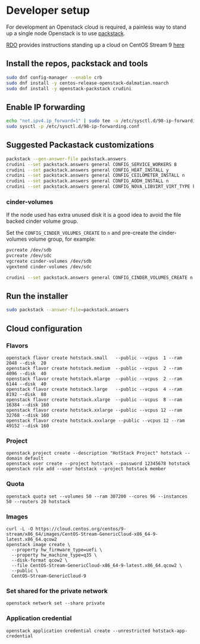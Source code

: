 # Developer setup

For development an Openstack cloud is required, a painless way to stand up a
single node Openstack is to use [packstack](https://github.com/redhat-openstack/packstack).

[RDO](https://www.rdoproject.org) provides instructions standing up a cloud on CentOS Stream 9 [here](https://www.rdoproject.org/deploy/packstack/)

## Install the repos, packstack and tools

```bash
sudo dnf config-manager --enable crb
sudo dnf install -y centos-release-openstack-dalmatian.noarch
sudo dnf install -y openstack-packstack crudini
```

## Enable IP forwarding

```bash
echo "net.ipv4.ip_forward=1" | sudo tee -a /etc/sysctl.d/98-ip-forwarding.conf
sudo sysctl -p /etc/sysctl.d/98-ip-forwarding.conf
```

## Suggested Packastack customizations

```bash
packstack --gen-answer-file packstack.answers
crudini --set packstack.answers general CONFIG_SERVICE_WORKERS 8
crudini --set packstack.answers general CONFIG_HEAT_INSTALL y
crudini --set packstack.answers general CONFIG_CEILOMETER_INSTALL n
crudini --set packstack.answers general CONFIG_AODH_INSTALL n
crudini --set packstack.answers general CONFIG_NOVA_LIBVIRT_VIRT_TYPE kvm
```

### cinder-volumes

If the node used has extra unused disk it is a good idea to avoid the file backed cinder volume group.

Set the `CONFIG_CINDER_VOLUMES_CREATE` to `n` and pre-create the cinder-volumes volume group, for example:

```bash
pvcreate /dev/sdb
pvcreate /dev/sdc
vgcreate cinder-volumes /dev/sdb
vgextend cinder-volumes /dev/sdc
```

```bash
crudini --set packstack.answers general CONFIG_CINDER_VOLUMES_CREATE n
```

## Run the installer

```bash
sudo packstack --answer-file=packstack.answers
```

## Cloud configuration

### Flavors

```shell
openstack flavor create hotstack.small   --public --vcpus  1 --ram  2048 --disk  20
openstack flavor create hotstack.medium  --public --vcpus  2 --ram  4096 --disk  40
openstack flavor create hotstack.mlarge  --public --vcpus  2 --ram  6144 --disk  40
openstack flavor create hotstack.large   --public --vcpus  4 --ram  8192 --disk  80
openstack flavor create hotstack.xlarge  --public --vcpus  8 --ram 16384 --disk 160
openstack flavor create hotstack.xxlarge --public --vcpus 12 --ram 32768 --disk 160
openstack flavor create hotstack.xxxlarge --public --vcpus 12 --ram 49152 --disk 160
```

### Project

```shell
openstack project create --description "HotStack Project" hotstack --domain default
openstack user create --project hotstack --password 12345678 hotstack
openstack role add --user hotstack --project hotstack member
```

### Quota

```shell
openstack quota set --volumes 50 --ram 307200 --cores 96 --instances 50 --routers 20 hotstack
```

### Images

```shell
curl -L -O https://cloud.centos.org/centos/9-stream/x86_64/images/CentOS-Stream-GenericCloud-x86_64-9-latest.x86_64.qcow2
openstack image create \
  --property hw_firmware_type=uefi \
  --property hw_machine_type=q35 \
  --disk-format qcow2 \
  --file CentOS-Stream-GenericCloud-x86_64-9-latest.x86_64.qcow2 \
  --public \
  CentOS-Stream-GenericCloud-9
```

### Set shared for the private network

```shell
openstack network set --share private
```

### Application credential

```shell
openstack application credential create --unrestricted hotstack-app-credential
```
